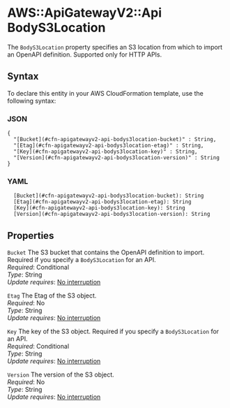 # AWS::ApiGatewayV2::Api BodyS3Location<a name="aws-properties-apigatewayv2-api-bodys3location"></a>

The `BodyS3Location` property specifies an S3 location from which to import an OpenAPI definition\. Supported only for HTTP APIs\.

## Syntax<a name="aws-properties-apigatewayv2-api-bodys3location-syntax"></a>

To declare this entity in your AWS CloudFormation template, use the following syntax:

### JSON<a name="aws-properties-apigatewayv2-api-bodys3location-syntax.json"></a>

```
{
  "[Bucket](#cfn-apigatewayv2-api-bodys3location-bucket)" : String,
  "[Etag](#cfn-apigatewayv2-api-bodys3location-etag)" : String,
  "[Key](#cfn-apigatewayv2-api-bodys3location-key)" : String,
  "[Version](#cfn-apigatewayv2-api-bodys3location-version)" : String
}
```

### YAML<a name="aws-properties-apigatewayv2-api-bodys3location-syntax.yaml"></a>

```
  [Bucket](#cfn-apigatewayv2-api-bodys3location-bucket): String
  [Etag](#cfn-apigatewayv2-api-bodys3location-etag): String
  [Key](#cfn-apigatewayv2-api-bodys3location-key): String
  [Version](#cfn-apigatewayv2-api-bodys3location-version): String
```

## Properties<a name="aws-properties-apigatewayv2-api-bodys3location-properties"></a>

`Bucket`  <a name="cfn-apigatewayv2-api-bodys3location-bucket"></a>
The S3 bucket that contains the OpenAPI definition to import\. Required if you specify a `BodyS3Location` for an API\.  
*Required*: Conditional  
*Type*: String  
*Update requires*: [No interruption](https://docs.aws.amazon.com/AWSCloudFormation/latest/UserGuide/using-cfn-updating-stacks-update-behaviors.html#update-no-interrupt)

`Etag`  <a name="cfn-apigatewayv2-api-bodys3location-etag"></a>
The Etag of the S3 object\.  
*Required*: No  
*Type*: String  
*Update requires*: [No interruption](https://docs.aws.amazon.com/AWSCloudFormation/latest/UserGuide/using-cfn-updating-stacks-update-behaviors.html#update-no-interrupt)

`Key`  <a name="cfn-apigatewayv2-api-bodys3location-key"></a>
The key of the S3 object\. Required if you specify a `BodyS3Location` for an API\.  
*Required*: Conditional  
*Type*: String  
*Update requires*: [No interruption](https://docs.aws.amazon.com/AWSCloudFormation/latest/UserGuide/using-cfn-updating-stacks-update-behaviors.html#update-no-interrupt)

`Version`  <a name="cfn-apigatewayv2-api-bodys3location-version"></a>
The version of the S3 object\.  
*Required*: No  
*Type*: String  
*Update requires*: [No interruption](https://docs.aws.amazon.com/AWSCloudFormation/latest/UserGuide/using-cfn-updating-stacks-update-behaviors.html#update-no-interrupt)